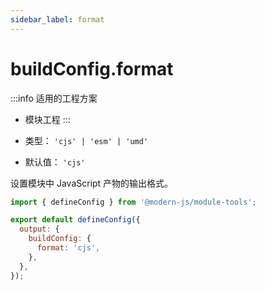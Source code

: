```yaml
---
sidebar_label: format
---
```


# buildConfig.format

:::info 适用的工程方案
* 模块工程
:::

* 类型： `'cjs' | 'esm' | 'umd'`
* 默认值： `'cjs'`

设置模块中 JavaScript 产物的输出格式。

```js title="modern.config.js"
import { defineConfig } from '@modern-js/module-tools';

export default defineConfig({
  output: {
    buildConfig: {
      format: 'cjs',
    },
  },
});
```
